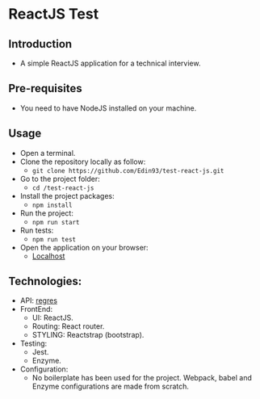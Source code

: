 # ReactJS Test

## Introduction
* A simple ReactJS application for a technical interview.

## Pre-requisites
* You need to have NodeJS installed on your machine.

## Usage
* Open a terminal.
* Clone the repository locally as follow:
  * ```git clone https://github.com/Edin93/test-react-js.git```
* Go to the project folder:
  * ```cd /test-react-js```
* Install the project packages:
  * ```npm install```
* Run the project:
  * ```npm run start```
* Run tests:
  * ```npm run test```
* Open the application on your browser:
  * [Localhost](http://localhost:5000/)

## Technologies:
* API: [regres](https://reqres.in/)
* FrontEnd:
  * UI: ReactJS.
  * Routing: React router.
  * STYLING: Reactstrap (bootstrap).
* Testing:
  * Jest.
  * Enzyme.
* Configuration:
  * No boilerplate has been used for the project. Webpack, babel and Enzyme configurations are made from scratch.
  